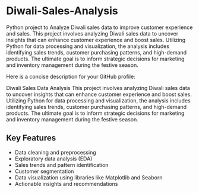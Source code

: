 # Diwali-Sales-Analysis
Python project to Analyze Diwali sales data to improve customer experience and sales.
This project involves analyzing Diwali sales data to uncover insights that can enhance customer experience and boost sales. Utilizing Python for data processing and visualization, the analysis includes identifying sales trends, customer purchasing patterns, and high-demand products. The ultimate goal is to inform strategic decisions for marketing and inventory management during the festive season.

Here is a concise description for your GitHub profile:

Diwali Sales Data Analysis
This project involves analyzing Diwali sales data to uncover insights that can enhance customer experience and boost sales. Utilizing Python for data processing and visualization, the analysis includes identifying sales trends, customer purchasing patterns, and high-demand products. The ultimate goal is to inform strategic decisions for marketing and inventory management during the festive season.

## Key Features

- Data cleaning and preprocessing
- Exploratory data analysis (EDA)
- Sales trends and pattern identification
- Customer segmentation
- Data visualization using libraries like Matplotlib and Seaborn
- Actionable insights and recommendations
